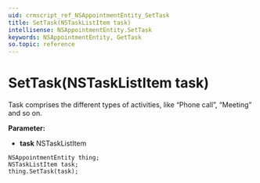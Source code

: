 ```yaml
---
uid: crmscript_ref_NSAppointmentEntity_SetTask
title: SetTask(NSTaskListItem task)
intellisense: NSAppointmentEntity.SetTask
keywords: NSAppointmentEntity, GetTask
so.topic: reference
---
```


# SetTask(NSTaskListItem task)

Task comprises the different types of activities, like “Phone call”, “Meeting” and so on.

**Parameter:** 
* **task** NSTaskListItem

```crmscript
NSAppointmentEntity thing;
NSTaskListItem task;
thing.SetTask(task);
```

